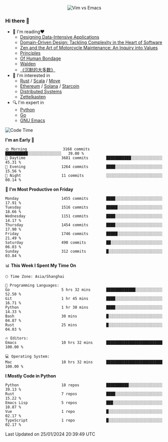 <p align="center">
    <img src="https://gist.githubusercontent.com/coldnight/e696baffb094e71c96cb302118878eae/raw/40ea5053a6f66cc65f90f437e4173497da225958/banner.gif" alt="Vim vs Emacs" />
</p>

### Hi there 👋

- 📖 I'm reading❤️
    + [Designing Data-Intensive Applications](https://www.oreilly.com/library/view/designing-data-intensive-applications/9781491903063/)
    + [Domain-Driven Design: Tackling Complexity in the Heart of Software](https://www.dddcommunity.org/book/evans_2003/)
    + [Zen and the Art of Motorcycle Maintenance: An Inquiry into Values](https://en.wikipedia.org/wiki/Zen_and_the_Art_of_Motorcycle_Maintenance)
    + [Principles](https://www.principles.com/)
    + [Of Human Bondage](https://en.wikipedia.org/wiki/Of_Human_Bondage)
    + [Walden](https://en.wikipedia.org/wiki/Walden)
    + [《沉默的大多数》](https://en.wikipedia.org/wiki/Silent_majority)
- 🌱 I'm interested in
    + [Rust](https://www.rust-lang.org/) / [Scala](https://www.scala-lang.org/) / [Move](https://github.com/move-language/move/)
    + [Ethereum](https://ethereum.org/en/) / [Solana](https://solana.com/) / [Starcoin](https://github.com/starcoinorg/starcoin)
	+ [Distributed Systems](https://www.linuxzen.com/notes/topics/20200320174417_%E5%88%86%E5%B8%83%E5%BC%8F/)
	+ [Zettelkasten](https://www.linuxzen.com/notes/notes/20220120080920-slip_box/)
- 🔍 I'm expert in
    + [Python](https://www.python.org/)
    + [Go](https://go.dev/)
    + [GNU Emacs](https://www.gnu.org/software/emacs/)

<!--START_SECTION:waka-->
![Code Time](http://img.shields.io/badge/Code%20Time-2%2C631%20hrs%2044%20mins-blue)

**I'm an Early 🐤** 

```text
🌞 Morning                3168 commits        ██████████░░░░░░░░░░░░░░░   39.00 % 
🌆 Daytime                3681 commits        ███████████░░░░░░░░░░░░░░   45.31 % 
🌃 Evening                1264 commits        ████░░░░░░░░░░░░░░░░░░░░░   15.56 % 
🌙 Night                  11 commits          ░░░░░░░░░░░░░░░░░░░░░░░░░   00.14 % 
```
📅 **I'm Most Productive on Friday** 

```text
Monday                   1455 commits        ████░░░░░░░░░░░░░░░░░░░░░   17.91 % 
Tuesday                  1516 commits        █████░░░░░░░░░░░░░░░░░░░░   18.66 % 
Wednesday                1151 commits        ████░░░░░░░░░░░░░░░░░░░░░   14.17 % 
Thursday                 1454 commits        ████░░░░░░░░░░░░░░░░░░░░░   17.90 % 
Friday                   1746 commits        █████░░░░░░░░░░░░░░░░░░░░   21.49 % 
Saturday                 490 commits         ██░░░░░░░░░░░░░░░░░░░░░░░   06.03 % 
Sunday                   312 commits         █░░░░░░░░░░░░░░░░░░░░░░░░   03.84 % 
```


📊 **This Week I Spent My Time On** 

```text
🕑︎ Time Zone: Asia/Shanghai

💬 Programming Languages: 
Go                       5 hrs 32 mins       █████████████░░░░░░░░░░░░   52.50 % 
Git                      1 hr 45 mins        ████░░░░░░░░░░░░░░░░░░░░░   16.71 % 
Python                   1 hr 30 mins        ████░░░░░░░░░░░░░░░░░░░░░   14.33 % 
Bash                     30 mins             █░░░░░░░░░░░░░░░░░░░░░░░░   04.87 % 
Rust                     25 mins             █░░░░░░░░░░░░░░░░░░░░░░░░   04.03 % 

🔥 Editors: 
Emacs                    10 hrs 32 mins      █████████████████████████   100.00 % 

💻 Operating System: 
Mac                      10 hrs 32 mins      █████████████████████████   100.00 % 
```

**I Mostly Code in Python** 

```text
Python                   18 repos            ██████████░░░░░░░░░░░░░░░   39.13 % 
Rust                     7 repos             ████░░░░░░░░░░░░░░░░░░░░░   15.22 % 
Emacs Lisp               5 repos             ███░░░░░░░░░░░░░░░░░░░░░░   10.87 % 
Vue                      1 repo              █░░░░░░░░░░░░░░░░░░░░░░░░   02.17 % 
TypeScript               1 repo              █░░░░░░░░░░░░░░░░░░░░░░░░   02.17 % 
```




 Last Updated on 25/01/2024 20:39:49 UTC
<!--END_SECTION:waka-->
